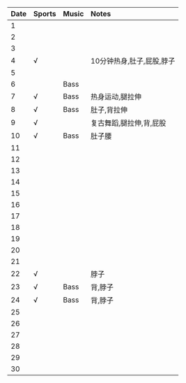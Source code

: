 Date|Sports|Music|Notes
:---------------|:---------------|:---------------|:---------------
1| | | |
2| | | |
3| | | |
4|√| |10分钟热身,肚子,屁股,脖子|
5| | | |
6| |Bass| |
7|√|Bass|热身运动,腿拉伸|
8|√|Bass|肚子,背拉伸|
9|√| |复古舞蹈,腿拉伸,背,屁股|
10|√|Bass|肚子腰|
11| | | |
12| | | |
13| | | |
14| | | |
15| | | |
16| | | |
17| | | |
18| | | |
19| | | |
20| | | |
21| | | |
22|√| |脖子|
23|√|Bass|背,脖子|
24|√|Bass|背,脖子|
25| | | |
26| | | |
27| | | |
28| | | |
29| | | |
30| | | |
